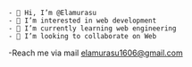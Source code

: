```
- 👋 Hi, I’m @Elamurasu
- 👀 I’m interested in web development
- 🌱 I’m currently learning web engineering
- 💞️ I’m looking to collaborate on Web
```

-Reach me via mail <elamurasu1606@gmail.com>


<!---
Elamurasu/Elamurasu is a ✨ special ✨ repository because its `README.md` (this file) appears on your GitHub profile.
You can click the Preview link to take a look at your changes.
--->
